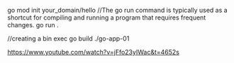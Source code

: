 go mod init your_domain/hello
//The go run command is typically used as a shortcut for compiling and running a program that requires frequent changes.
go run .

//creating a bin exec
go build
./go-app-01

https://www.youtube.com/watch?v=jFfo23yIWac&t=4652s